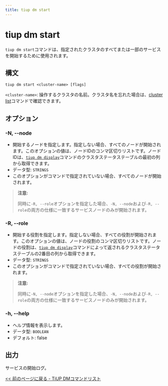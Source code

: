 ```yaml
---
title: tiup dm start
---
```


# tiup dm start

`tiup dm start`コマンドは、指定されたクラスタのすべてまたは一部のサービスを開始するために使用されます。

## 構文

```shell
tiup dm start <cluster-name> [flags]
```

`<cluster-name>`: 操作するクラスタの名前。クラスタ名を忘れた場合は、[cluster list](/tiup/tiup-component-dm-list.md)コマンドで確認できます。

## オプション

### -N, --node

- 開始するノードを指定します。指定しない場合、すべてのノードが開始されます。このオプションの値は、ノードIDのコンマ区切りリストです。ノードIDは、[`tiup dm display`](/tiup/tiup-component-dm-display.md)コマンドのクラスタステータステーブルの最初の列から取得できます。
- データ型: `STRINGS`
- このオプションがコマンドで指定されていない場合、すべてのノードが開始されます。

> **注意:**
>
> 同時に`-R, --role`オプションを指定した場合、`-N, --node`および`-R, --role`の両方の仕様に一致するサービスノードのみが開始されます。

### -R, --role

- 開始する役割を指定します。指定しない場合、すべての役割が開始されます。このオプションの値は、ノードの役割のコンマ区切りリストです。ノードの役割は、[`tiup dm display`](/tiup/tiup-component-dm-display.md)コマンドによって返されるクラスタステータステーブルの2番目の列から取得できます。
- データ型: `STRINGS`
- このオプションがコマンドで指定されていない場合、すべての役割が開始されます。

> **注意:**
>
> 同時に`-N, --node`オプションを指定した場合、`-N, --node`および`-R, --role`の両方の仕様に一致するサービスノードのみが開始されます。

### -h, --help

- ヘルプ情報を表示します。
- データ型: `BOOLEAN`
- デフォルト: false

## 出力

サービスの開始ログ。

[<< 前のページに戻る - TiUP DMコマンドリスト](/tiup/tiup-component-dm.md#command-list)